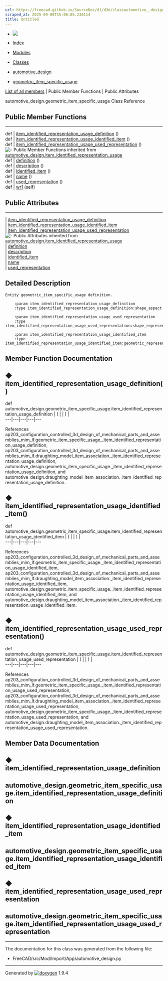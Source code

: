 ```yaml
---
url: https://freecad.github.io/SourceDoc/d1/d3e/classautomotive__design_1_1geometric__item__specific__usage.html
scraped_at: 2025-09-08T15:06:05.236114
title: Untitled
---
```


  * [ ![](https://www.freecad.org/svg/logo-freecad.svg) ](https://freecadweb.org "FreeCAD")
  * [Index](../../index.html "Index")
  * [Modules](../../modules.html "Modules list")
  * [Classes](../../annotated.html "Annotated list")

  * [automotive_design](../../d4/ddf/namespaceautomotive__design.html)
  * [geometric_item_specific_usage](../../d1/d3e/classautomotive__design_1_1geometric__item__specific__usage.html)

[List of all members](../../dc/d57/classautomotive__design_1_1geometric__item__specific__usage-members.html) | Public Member Functions | Public Attributes

automotive_design.geometric_item_specific_usage Class Reference

##  Public Member Functions  
  
---  
def | [item_identified_representation_usage_definition](../../d1/d3e/classautomotive__design_1_1geometric__item__specific__usage.html#a94c15d85bd97d6e16692a22b32c0d553) ()  
def | [item_identified_representation_usage_identified_item](../../d1/d3e/classautomotive__design_1_1geometric__item__specific__usage.html#a76a33ce8f6bbd8bdb743a9e678024f04) ()  
def | [item_identified_representation_usage_used_representation](../../d1/d3e/classautomotive__design_1_1geometric__item__specific__usage.html#ab429452fd6f3cb752a2d409dad78bc92) ()  
![-](../../closed.png) Public Member Functions inherited from
[automotive_design.item_identified_representation_usage](../../d5/d1a/classautomotive__design_1_1item__identified__representation__usage.html)  
def | [definition](../../d5/d1a/classautomotive__design_1_1item__identified__representation__usage.html#abaaf8c36faa11838e77ed5077aecd0e2) ()  
def | [description](../../d5/d1a/classautomotive__design_1_1item__identified__representation__usage.html#a4e5f5246cb3da11be1457c8fdf0707cb) ()  
def | [identified_item](../../d5/d1a/classautomotive__design_1_1item__identified__representation__usage.html#a6ea9348b968a75a20e2f870c880e987c) ()  
def | [name](../../d5/d1a/classautomotive__design_1_1item__identified__representation__usage.html#a9624ff72a99dd81dc73d6b9dc80f7141) ()  
def | [used_representation](../../d5/d1a/classautomotive__design_1_1item__identified__representation__usage.html#a5eca3709194f71c2ad88adad0a0e5d12) ()  
def | [wr1](../../d5/d1a/classautomotive__design_1_1item__identified__representation__usage.html#a5dd52ae88fe81701ff3165c6b035c88e) (self)  
  
##  Public Attributes  
  
---  
|
[item_identified_representation_usage_definition](../../d1/d3e/classautomotive__design_1_1geometric__item__specific__usage.html#a3830b20668643f14a826a55cf641ff1e)  
|
[item_identified_representation_usage_identified_item](../../d1/d3e/classautomotive__design_1_1geometric__item__specific__usage.html#a264d19c5b9aac7388d40479b48cd909b)  
|
[item_identified_representation_usage_used_representation](../../d1/d3e/classautomotive__design_1_1geometric__item__specific__usage.html#a748aa447af8a7bfc5fc142b81cc41ac6)  
![-](../../closed.png) Public Attributes inherited from
[automotive_design.item_identified_representation_usage](../../d5/d1a/classautomotive__design_1_1item__identified__representation__usage.html)  
|
[definition](../../d5/d1a/classautomotive__design_1_1item__identified__representation__usage.html#a353a32d93d2d8bdf33fd438d6c4e512a)  
|
[description](../../d5/d1a/classautomotive__design_1_1item__identified__representation__usage.html#afe9b29b0dbc47e5738532330090276c3)  
|
[identified_item](../../d5/d1a/classautomotive__design_1_1item__identified__representation__usage.html#a4408da6cfb04053155a6df8750511300)  
|
[name](../../d5/d1a/classautomotive__design_1_1item__identified__representation__usage.html#a0b650ed53a9e9164701cac54bf11c22f)  
|
[used_representation](../../d5/d1a/classautomotive__design_1_1item__identified__representation__usage.html#a52abe2bcc20a9d28607864faadb7454c)  
  
## Detailed Description

    
    
    Entity geometric_item_specific_usage definition.
    
        :param item_identified_representation_usage_definition
        :type item_identified_representation_usage_definition:shape_aspect
    
        :param item_identified_representation_usage_used_representation
        :type item_identified_representation_usage_used_representation:shape_representation
    
        :param item_identified_representation_usage_identified_item
        :type item_identified_representation_usage_identified_item:geometric_representation_item

## Member Function Documentation

## ◆ item_identified_representation_usage_definition()

def automotive_design.geometric_item_specific_usage.item_identified_representation_usage_definition  | ( | | ) |   
---|---|---|---|---  
  
References
ap203_configuration_controlled_3d_design_of_mechanical_parts_and_assemblies_mim_lf.geometric_item_specific_usage._item_identified_representation_usage_definition,
ap203_configuration_controlled_3d_design_of_mechanical_parts_and_assemblies_mim_lf.draughting_model_item_association._item_identified_representation_usage_definition,
automotive_design.geometric_item_specific_usage._item_identified_representation_usage_definition,
and
automotive_design.draughting_model_item_association._item_identified_representation_usage_definition.

## ◆ item_identified_representation_usage_identified_item()

def automotive_design.geometric_item_specific_usage.item_identified_representation_usage_identified_item  | ( | | ) |   
---|---|---|---|---  
  
References
ap203_configuration_controlled_3d_design_of_mechanical_parts_and_assemblies_mim_lf.geometric_item_specific_usage._item_identified_representation_usage_identified_item,
ap203_configuration_controlled_3d_design_of_mechanical_parts_and_assemblies_mim_lf.draughting_model_item_association._item_identified_representation_usage_identified_item,
automotive_design.geometric_item_specific_usage._item_identified_representation_usage_identified_item,
and
automotive_design.draughting_model_item_association._item_identified_representation_usage_identified_item.

## ◆ item_identified_representation_usage_used_representation()

def automotive_design.geometric_item_specific_usage.item_identified_representation_usage_used_representation  | ( | | ) |   
---|---|---|---|---  
  
References
ap203_configuration_controlled_3d_design_of_mechanical_parts_and_assemblies_mim_lf.geometric_item_specific_usage._item_identified_representation_usage_used_representation,
ap203_configuration_controlled_3d_design_of_mechanical_parts_and_assemblies_mim_lf.draughting_model_item_association._item_identified_representation_usage_used_representation,
automotive_design.geometric_item_specific_usage._item_identified_representation_usage_used_representation,
and
automotive_design.draughting_model_item_association._item_identified_representation_usage_used_representation.

## Member Data Documentation

## ◆ item_identified_representation_usage_definition

automotive_design.geometric_item_specific_usage.item_identified_representation_usage_definition  
---  
  
## ◆ item_identified_representation_usage_identified_item

automotive_design.geometric_item_specific_usage.item_identified_representation_usage_identified_item  
---  
  
## ◆ item_identified_representation_usage_used_representation

automotive_design.geometric_item_specific_usage.item_identified_representation_usage_used_representation  
---  
  
* * *

The documentation for this class was generated from the following file:

  * FreeCAD/src/Mod/Import/App/automotive_design.py

* * *

Generated by
[![doxygen](../../doxygen.svg)](https://www.doxygen.org/index.html) 1.9.4

